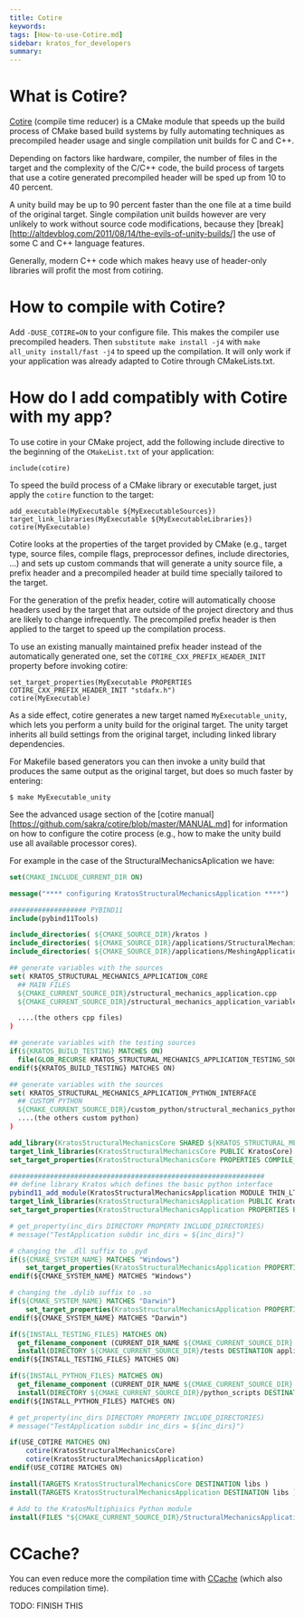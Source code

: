 ```yaml
---
title: Cotire
keywords: 
tags: [How-to-use-Cotire.md]
sidebar: kratos_for_developers
summary: 
---
```


# What is Cotire?

[Cotire](https://github.com/sakra/cotire) (compile time reducer) is a CMake module that speeds up the build process of CMake based build systems by fully automating techniques as precompiled header usage and single compilation unit builds for C and C++.

Depending on factors like hardware, compiler, the number of files in the target and the complexity
of the C/C++ code, the build process of targets that use a cotire generated precompiled header
will be sped up from 10 to 40 percent.

A unity build may be up to 90 percent faster than the one file at a time build of the original
target. Single compilation unit builds however are very unlikely to work without source code
modifications, because they [break][http://altdevblog.com/2011/08/14/the-evils-of-unity-builds/] the use of some C and C++ language features.

Generally, modern C++ code which makes heavy use of header-only libraries will profit the most from
cotiring.

# How to compile with Cotire?

Add `-DUSE_COTIRE=ON` to your configure file. This makes the compiler use precompiled headers.
Then `substitute make install -j4` with `make all_unity install/fast -j4` to speed up the compilation.
It will only work if your application was already adapted to Cotire through CMakeLists.txt.

# How do I add compatibly with Cotire with my app?

To use cotire in your CMake project, add the following include directive to the beginning of the `CMakeList.txt` of your application:

    include(cotire)

To speed the build process of a CMake library or executable target, just apply the `cotire`
function to the target:

    add_executable(MyExecutable ${MyExecutableSources})
    target_link_libraries(MyExecutable ${MyExecutableLibraries})
    cotire(MyExecutable)

Cotire looks at the properties of the target provided by CMake (e.g., target type, source files,
compile flags, preprocessor defines, include directories, ...) and sets up custom commands that
will generate a unity source file, a prefix header and a precompiled header at build time
specially tailored to the target.

For the generation of the prefix header, cotire will automatically choose headers used by the
target that are outside of the project directory and thus are likely to change infrequently.
The precompiled prefix header is then applied to the target to speed up the compilation process.

To use an existing manually maintained prefix header instead of the automatically generated one,
set the `COTIRE_CXX_PREFIX_HEADER_INIT` property before invoking cotire:

    set_target_properties(MyExecutable PROPERTIES COTIRE_CXX_PREFIX_HEADER_INIT "stdafx.h")
    cotire(MyExecutable)

As a side effect, cotire generates a new target named `MyExecutable_unity`, which lets you perform
a unity build for the original target. The unity target inherits all build settings from the
original target, including linked library dependencies.

For Makefile based generators you can then invoke a unity build that produces the same output as
the original target, but does so much faster by entering:

    $ make MyExecutable_unity

See the advanced usage section of the [cotire manual][https://github.com/sakra/cotire/blob/master/MANUAL.md] for information on how to configure the cotire process (e.g., how to make the unity build use all available processor
cores).

For example in the case of the StructuralMechanicsAplication we have:

```cmake
set(CMAKE_INCLUDE_CURRENT_DIR ON)

message("**** configuring KratosStructuralMechanicsApplication ****")

################### PYBIND11
include(pybind11Tools)

include_directories( ${CMAKE_SOURCE_DIR}/kratos )
include_directories( ${CMAKE_SOURCE_DIR}/applications/StructuralMechanicsApplication )
include_directories( ${CMAKE_SOURCE_DIR}/applications/MeshingApplication )

## generate variables with the sources
set( KRATOS_STRUCTURAL_MECHANICS_APPLICATION_CORE
  ## MAIN FILES
  ${CMAKE_CURRENT_SOURCE_DIR}/structural_mechanics_application.cpp
  ${CMAKE_CURRENT_SOURCE_DIR}/structural_mechanics_application_variables.cpp

  ....(the others cpp files)
)

## generate variables with the testing sources
if(${KRATOS_BUILD_TESTING} MATCHES ON)
  file(GLOB_RECURSE KRATOS_STRUCTURAL_MECHANICS_APPLICATION_TESTING_SOURCES ${CMAKE_CURRENT_SOURCE_DIR}/tests/cpp_tests/*.cpp)
endif(${KRATOS_BUILD_TESTING} MATCHES ON)

## generate variables with the sources
set( KRATOS_STRUCTURAL_MECHANICS_APPLICATION_PYTHON_INTERFACE
  ## CUSTOM PYTHON
  ${CMAKE_CURRENT_SOURCE_DIR}/custom_python/structural_mechanics_python_application.cpp
  ....(the others custom python)
)

add_library(KratosStructuralMechanicsCore SHARED ${KRATOS_STRUCTURAL_MECHANICS_APPLICATION_CORE} ${KRATOS_STRUCTURAL_MECHANICS_APPLICATION_TESTING_SOURCES})
target_link_libraries(KratosStructuralMechanicsCore PUBLIC KratosCore)
set_target_properties(KratosStructuralMechanicsCore PROPERTIES COMPILE_DEFINITIONS "STRUCTURAL_MECHANICS_APPLICATION=EXPORT,API")

###############################################################
## define library Kratos which defines the basic python interface
pybind11_add_module(KratosStructuralMechanicsApplication MODULE THIN_LTO ${KRATOS_STRUCTURAL_MECHANICS_APPLICATION_PYTHON_INTERFACE})
target_link_libraries(KratosStructuralMechanicsApplication PUBLIC KratosStructuralMechanicsCore)
set_target_properties(KratosStructuralMechanicsApplication PROPERTIES PREFIX "")

# get_property(inc_dirs DIRECTORY PROPERTY INCLUDE_DIRECTORIES)
# message("TestApplication subdir inc_dirs = ${inc_dirs}")

# changing the .dll suffix to .pyd
if(${CMAKE_SYSTEM_NAME} MATCHES "Windows")
	set_target_properties(KratosStructuralMechanicsApplication PROPERTIES SUFFIX .pyd)
endif(${CMAKE_SYSTEM_NAME} MATCHES "Windows")

# changing the .dylib suffix to .so
if(${CMAKE_SYSTEM_NAME} MATCHES "Darwin")
	set_target_properties(KratosStructuralMechanicsApplication PROPERTIES SUFFIX .so)
endif(${CMAKE_SYSTEM_NAME} MATCHES "Darwin")

if(${INSTALL_TESTING_FILES} MATCHES ON)
  get_filename_component (CURRENT_DIR_NAME ${CMAKE_CURRENT_SOURCE_DIR} NAME)
  install(DIRECTORY ${CMAKE_CURRENT_SOURCE_DIR}/tests DESTINATION applications/${CURRENT_DIR_NAME} FILES_MATCHING PATTERN "*.py" PATTERN  "*.json" PATTERN "*.mdpa" PATTERN ".svn" EXCLUDE)
endif(${INSTALL_TESTING_FILES} MATCHES ON)

if(${INSTALL_PYTHON_FILES} MATCHES ON)
  get_filename_component (CURRENT_DIR_NAME ${CMAKE_CURRENT_SOURCE_DIR} NAME)
  install(DIRECTORY ${CMAKE_CURRENT_SOURCE_DIR}/python_scripts DESTINATION applications/${CURRENT_DIR_NAME} FILES_MATCHING PATTERN "*.py" PATTERN "*.csv")
endif(${INSTALL_PYTHON_FILES} MATCHES ON)

# get_property(inc_dirs DIRECTORY PROPERTY INCLUDE_DIRECTORIES)
# message("TestApplication subdir inc_dirs = ${inc_dirs}")

if(USE_COTIRE MATCHES ON)
    cotire(KratosStructuralMechanicsCore)
    cotire(KratosStructuralMechanicsApplication)
endif(USE_COTIRE MATCHES ON)

install(TARGETS KratosStructuralMechanicsCore DESTINATION libs )
install(TARGETS KratosStructuralMechanicsApplication DESTINATION libs )

# Add to the KratosMultiphisics Python module
install(FILES "${CMAKE_CURRENT_SOURCE_DIR}/StructuralMechanicsApplication.py" DESTINATION KratosMultiphysics )
```

# CCache?

You can even reduce more the compilation time with [CCache](https://ccache.samba.org/) (which also reduces compilation time).

TODO: FINISH THIS



